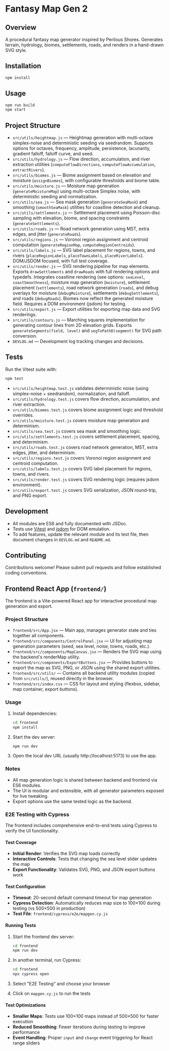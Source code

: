 # Fantasy Map Gen 2

## Overview
A procedural fantasy map generator inspired by Perilous Shores. Generates terrain, hydrology, biomes, settlements, roads, and renders in a hand-drawn SVG style.

## Installation
```bash
npm install
```

## Usage
```bash
npm run build
npm start
```

## Project Structure

- `src/utils/heightmap.js` — Heightmap generation with multi-octave simplex-noise and deterministic seeding via seedrandom. Supports options for octaves, frequency, amplitude, persistence, lacunarity, gradient falloff, falloff curve, and seed.
- `src/utils/hydrology.js` — Flow direction, accumulation, and river extraction utilities (`computeFlowDirections`, `computeFlowAccumulation`, `extractRivers`).
- `src/utils/biomes.js` — Biome assignment based on elevation and moisture (`assignBiomes`), with configurable thresholds and biome table.
- `src/utils/moisture.js` — Moisture map generation (`generateMoistureMap`) using multi-octave Simplex noise, with deterministic seeding and normalization.
- `src/utils/sea.js` — Sea mask generation (`generateSeaMask`) and smoothing (`smoothSeaMask`) utilities for coastline detection and cleanup.
- `src/utils/settlements.js` — Settlement placement using Poisson-disc sampling with elevation, biome, and spacing constraints (`generateSettlements`).
- `src/utils/roads.js` — Road network generation using MST, extra edges, and jitter (`generateRoads`).
- `src/utils/regions.js` — Voronoi region assignment and centroid computation (`generateRegionMap`, `computeRegionCentroids`).
- `src/utils/labels.js` — SVG label placement for regions, towns, and rivers (`placeRegionLabels`, `placeTownLabels`, `placeRiverLabels`). DOM/JSDOM focused, with full test coverage.
- `src/utils/render.js` — SVG rendering pipeline for map elements. Exports `drawSettlements` and `drawRoads` with full rendering options and typedefs. Integrates coastline rendering (see options: `seaLevel`, `coastSmoothness`), moisture map generation (`moisture`), settlement placement (`settlements`), road network generation (`roads`), and debug overlays for moisture (`debugMoisture`), settlements (`debugSettlements`), and roads (`debugRoads`). Biomes now reflect the generated moisture field. Requires a DOM environment (jsdom) for testing.
- `src/utils/export.js` — Export utilities for exporting map data and SVG renderings.
- `src/utils/contours.js` — Marching squares implementation for generating contour lines from 2D elevation grids. Exports `generateSegments(field, level)` and `segToPathD(segment)` for SVG path conversion.
- `DEVLOG.md` — Development log tracking changes and decisions.

## Tests
Run the Vitest suite with:
```bash
npm test
```
- `src/utils/heightmap.test.js` validates deterministic noise (using simplex-noise + seedrandom), normalization, and falloff.
- `src/utils/hydrology.test.js` covers flow direction, accumulation, and river extraction.
- `src/utils/biomes.test.js` covers biome assignment logic and threshold overrides.
- `src/utils/moisture.test.js` covers moisture map generation and determinism.
- `src/utils/sea.test.js` covers sea mask and smoothing logic.
- `src/utils/settlements.test.js` covers settlement placement, spacing, and determinism.
- `src/utils/roads.test.js` covers road network generation, MST, extra edges, jitter, and determinism.
- `src/utils/regions.test.js` covers Voronoi region assignment and centroid computation.
- `src/utils/labels.test.js` covers SVG label placement for regions, towns, and rivers.
- `src/utils/render.test.js` covers SVG rendering logic (requires jsdom environment).
- `src/utils/export.test.js` covers SVG serialization, JSON round-trip, and PNG export.

## Development
- All modules are ES6 and fully documented with JSDoc.
- Tests use [Vitest](https://vitest.dev/) and [jsdom](https://github.com/jsdom/jsdom) for DOM emulation.
- To add features, update the relevant module and its test file, then document changes in `DEVLOG.md` and `README.md`.

## Contributing

Contributions welcome! Please submit pull requests and follow established coding conventions. 

## Frontend React App (`frontend/`)

The frontend is a Vite-powered React app for interactive procedural map generation and export.

### Project Structure

- `frontend/src/App.jsx` — Main app, manages generator state and ties together all components.
- `frontend/src/components/ControlPanel.jsx` — UI for adjusting map generation parameters (seed, sea level, noise, towns, roads, etc.).
- `frontend/src/components/MapCanvas.jsx` — Renders the SVG map using the backend's renderMap utility.
- `frontend/src/components/ExportButtons.jsx` — Provides buttons to export the map as SVG, PNG, or JSON using the shared export utilities.
- `frontend/src/utils/` — Contains all backend utility modules (copied from `src/utils/`), reused directly in the browser.
- `frontend/src/index.css` — CSS for layout and styling (flexbox, sidebar, map container, export buttons).

### Usage

1. Install dependencies:
   ```sh
   cd frontend
   npm install
   ```
2. Start the dev server:
   ```sh
   npm run dev
   ```
3. Open the local dev URL (usually http://localhost:5173) to use the app.

### Notes
- All map generation logic is shared between backend and frontend via ES6 modules.
- The UI is modular and extensible, with all generator parameters exposed for live tweaking.
- Export options use the same tested logic as the backend. 

### E2E Testing with Cypress

The frontend includes comprehensive end-to-end tests using Cypress to verify the UI functionality.

#### Test Coverage

- **Initial Render**: Verifies the SVG map loads correctly
- **Interactive Controls**: Tests that changing the sea level slider updates the map
- **Export Functionality**: Validates SVG, PNG, and JSON export buttons work

#### Test Configuration

- **Timeout**: 20-second default command timeout for map generation
- **Cypress Detection**: Automatically reduces map size to 100×100 during testing (vs 500×500 in production)
- **Test File**: `frontend/cypress/e2e/mapgen.cy.js`

#### Running Tests

1. Start the frontend dev server:
   ```sh
   cd frontend
   npm run dev
   ```

2. In another terminal, run Cypress:
   ```sh
   cd frontend
   npx cypress open
   ```

3. Select "E2E Testing" and choose your browser
4. Click on `mapgen.cy.js` to run the tests

#### Test Optimizations

- **Smaller Maps**: Tests use 100×100 maps instead of 500×500 for faster execution
- **Reduced Smoothing**: Fewer iterations during testing to improve performance
- **Event Handling**: Proper `input` and `change` event triggering for React range sliders 